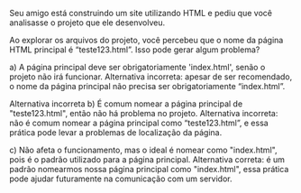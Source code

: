 Seu amigo está construindo um site utilizando HTML e pediu que você analisasse o projeto que ele desenvolveu.

Ao explorar os arquivos do projeto, você percebeu que o nome da página HTML principal é “teste123.html”. Isso pode gerar algum problema?

a) A página principal deve ser obrigatoriamente 'index.html', senão o projeto não irá funcionar.
Alternativa incorreta: apesar de ser recomendado, o nome da página principal não precisa ser obrigatoriamente “index.html”.

Alternativa incorreta
b) É comum nomear a página principal de "teste123.html", então não há problema no projeto.
Alternativa incorreta: não é comum nomear a página principal como “teste123.html”, e essa prática pode levar a problemas de localização da página.

c) Não afeta o funcionamento, mas o ideal é nomear como "index.html", pois é o padrão utilizado para a página principal.
Alternativa correta: é um padrão nomearmos nossa página principal como "index.html", essa prática pode ajudar futuramente na comunicação com um servidor.
